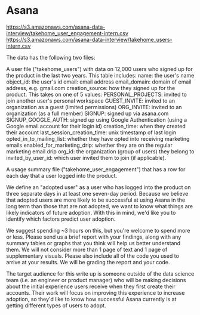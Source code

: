 # Asana

https://s3.amazonaws.com/asana-data-interview/takehome_user_engagement-intern.csv
https://s3.amazonaws.com/asana-data-interview/takehome_users-intern.csv
 
The data has the following two files:
 
A user file ("takehome_users") with data on 12,000 users who signed up for the product in the last two years. This table includes:
name: the user's name
object_id: the user's id
email: email address
email_domain: domain of email address, e.g. gmail.com
creation_source: how they signed up for the product. This takes on one of 5 values:
PERSONAL_PROJECTS: invited to join another user's personal workspace
GUEST_INVITE: invited to an organization as a guest (limited permissions)
ORG_INVITE: invited to an organization (as a full member)
SIGNUP: signed up via asana.com
SIGNUP_GOOGLE_AUTH: signed up using Google
Authentication (using a Google email account for their login id)
creation_time: when they created their account
last_session_creation_time: unix timestamp of last login
opted_in_to_mailing_list: whether they have opted into receiving marketing emails
enabled_for_marketing_drip: whether they are on the regular marketing email drip
org_id: the organization (group of users) they belong to
invited_by_user_id: which user invited them to join (if applicable).
 
A usage summary file ("takehome_user_engagement") that has a row for each day that a user logged into the product.
 
We define an "adopted user" as a user who has logged into the product on three separate days in at least one seven-day period. Because we believe that adopted users are more likely to be successful at using Asana in the long term than those that are not adopted, we want to know what things are likely indicators of future adoption. With this in mind, we'd like you to identify which factors predict user adoption.
 
We suggest spending ~3 hours on this, but you're welcome to spend more or less. Please send us a brief report with your findings, along with any summary tables or graphs that you think will help us better understand them. We will not consider more than 1 page of text and 1 page of supplementary visuals. Please also include all of the code you used to arrive at your results. We will be grading the report and your code. 
 
The target audience for this write up is someone outside of the data science team (i.e. an engineer or product manager) who will be making decisions about the initial experience users receive when they first create their accounts. Their work will focus on improving this experience to increase adoption, so they'd like to know how successful Asana currently is at getting different types of users to adopt.
 